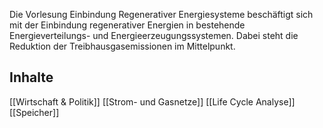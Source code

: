 Die Vorlesung Einbindung Regenerativer Energiesysteme beschäftigt sich mit der Einbindung regenerativer Energien in bestehende Energieverteilungs- und Energieerzeugungssystemen. Dabei steht die Reduktion der Treibhausgasemissionen im Mittelpunkt.

## Inhalte
[[Wirtschaft & Politik]]
[[Strom- und Gasnetze]]
[[Life Cycle Analyse]]
[[Speicher]]